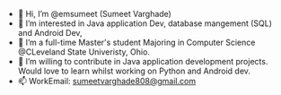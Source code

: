 - 👋 Hi, I’m @emsumeet (Sumeet Varghade)
- 👀 I’m interested in Java application Dev, database mangement (SQL) and Android Dev,
- 🌱 I’m a full-time Master's student Majoring in Computer Science @CLeveland State Univeristy, Ohio.
- 💞️ I’m willing to contribute in Java application development projects. Would love to learn whilst working on Python and Android dev. 
- 📫 WorkEmail: sumeetvarghade808@gmail.com

<!---
emsumeet/emsumeet is a ✨ special ✨ repository because its `README.md` (this file) appears on your GitHub profile.
You can click the Preview link to take a look at your changes.
--->
